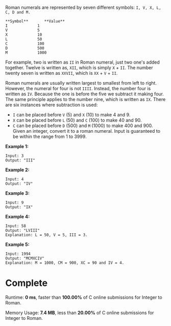Roman numerals are represented by seven different symbols: ```I, V, X, L, C, D and M.```
```
**Symbol**       **Value**
I             1
V             5
X             10
L             50
C             100
D             500
M             1000
```
For example, two is written as ```II``` in Roman numeral, just two one's added together. Twelve is written as, ```XII```, which is simply ```X``` + ```II```. The number twenty seven is written as ```XXVII```, which is ```XX``` + ```V``` + ```II```.

Roman numerals are usually written largest to smallest from left to right. However, the numeral for four is not ```IIII```. Instead, the number four is written as ```IV```. Because the one is before the five we subtract it making four. The same principle applies to the number nine, which is written as ```IX```. There are six instances where subtraction is used:

* ```I``` can be placed before ```V``` (5) and ```X``` (10) to make 4 and 9. 
* ```X``` can be placed before ```L``` (50) and ```C``` (100) to make 40 and 90. 
* ```C``` can be placed before ```D``` (500) and ```M``` (1000) to make 400 and 900.
Given an integer, convert it to a roman numeral. Input is guaranteed to be within the range from 1 to 3999.

**Example 1:**
```
Input: 3
Output: "III"
```
**Example 2:**
```
Input: 4
Output: "IV"
```
**Example 3:**
```
Input: 9
Output: "IX"
```
**Example 4:**
```
Input: 58
Output: "LVIII"
Explanation: L = 50, V = 5, III = 3.
```
**Example 5:**
```
Input: 1994
Output: "MCMXCIV"
Explanation: M = 1000, CM = 900, XC = 90 and IV = 4.
```

# Complete
Runtime: **0 ms**, faster than **100.00%** of C online submissions for Integer to Roman.

Memory Usage: **7.4 MB**, less than **20.00%** of C online submissions for Integer to Roman.